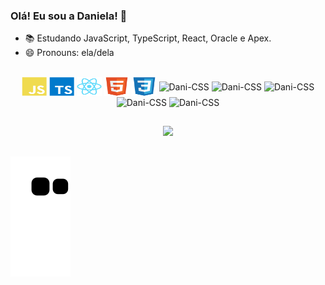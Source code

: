 ### Olá! Eu sou a Daniela! 👋

- 📚 Estudando JavaScript, TypeScript, React, Oracle e Apex.
- 😄 Pronouns: ela/dela

<!-- <div align="center">
  <a href="https://github.com/DanielaLeguari">
  <img height="180em" src="https://github-readme-stats.vercel.app/api?username=DanielaLeguari&show_icons=false&theme=dark&include_all_commits=true&count_private=true"/>
  <img height="180em" src="https://github-readme-stats.vercel.app/api/top-langs/?username=DanielaLeguari&layout=compact&langs_count=7&theme=dark"/>
</div> -->
  
  <div align="center" style="display: inline_block"><br>
  <img align="center" alt="Dani-Js" height="30" width="40" src="https://raw.githubusercontent.com/devicons/devicon/master/icons/javascript/javascript-plain.svg">
  <img align="center" alt="Dani-Ts" height="30" width="40" src="https://raw.githubusercontent.com/devicons/devicon/master/icons/typescript/typescript-plain.svg">
  <img align="center" alt="Dani-React" height="30" width="40" src="https://raw.githubusercontent.com/devicons/devicon/master/icons/react/react-original.svg">
  <img align="center" alt="Dani-HTML" height="30" width="40" src="https://raw.githubusercontent.com/devicons/devicon/master/icons/html5/html5-original.svg">
  <img align="center" alt="Dani-CSS" height="30" width="40" src="https://raw.githubusercontent.com/devicons/devicon/master/icons/css3/css3-original.svg">
  <img align="center" alt="Dani-CSS" height="30" width="40" src="https://icongr.am/devicon/git-original.svg?size=128&color=currentColor">
  <img  align="center" alt="Dani-CSS" height="30" width="40" src="https://cdn.jsdelivr.net/gh/devicons/devicon/icons/bootstrap/bootstrap-original.svg" />      
  <img   align="center" alt="Dani-CSS" height="30" width="40" src="https://cdn.jsdelivr.net/gh/devicons/devicon/icons/sass/sass-original.svg" />
  <img align="center" alt="Dani-CSS" height="30" width="40" src="https://cdn.jsdelivr.net/gh/devicons/devicon/icons/oracle/oracle-original.svg" />
  <img align="center" alt="Dani-CSS" height="30" width="40" src="https://cdn.jsdelivr.net/gh/devicons/devicon/icons/docker/docker-original.svg" />
          
          
          
</div>
 
  ##
  
  <div align="center">
      <a href="https://www.linkedin.com/in/daniela-leguari/" target="_blank"><img src="https://img.shields.io/badge/-LinkedIn-%230077B5?style=for-the-badge&logo=linkedin&logoColor=white" target="_blank"></a> 
  </div>
  
  ##
  
  ![snake gif](https://github.com/DanielaLeguari/DanielaLeguari/blob/output/github-contribution-grid-snake.svg)
     
  


  
